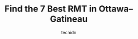 ---
layout: ampstory
image: https://i0.wp.com/www.auto.or.id/wp-content/uploads/2023/06/elgin-massage-therapy-clinic-acupuncture-and-spa-0-ottawa-gatineau-1686322938.jpeg?resize=640,853
author: techidn
featured: false
description: Ottawa–Gatineau, Ontario / Quebec, Canada is a haven for RMT enthusiasts, boasting an impressive array of 7 top-notch establishments. Whether youre a seasoned connoisseur or simply curiou
title: Find the 7 Best RMT in Ottawa–Gatineau
cover:
   title: Find the 7 Best RMT in Ottawa–Gatineau
   subtitle: AUTO.OR.ID
   background: https://www.auto.or.id/wp-content/uploads/2023/06/elgin-massage-therapy-clinic-acupuncture-and-spa-0-ottawa-gatineau-1686322938.jpeg

pages: 
 - layout: thirds
   top: <h1>#1 relax. Ottawa Massage Therapy</h1>
   bottom: "<p>Usually get a massage during my stays in Ottawa. Maddy Cote is an exceptional massage therapist out of the new Westin location. Welcoming and an absolute professional. Sp</p>"
   background: https://www.auto.or.id/wp-content/uploads/2023/06/elgin-massage-therapy-clinic-acupuncture-and-spa-1-ottawa-gatineau-1686322940.jpeg
   backgroundblur: true
 - layout: thirds
   top: <h1>#2 ManoSPA - Massage Therapy | Massothérapie</h1>
   bottom: "<p>731 Alexandre-Taché Blvd, Gatineau, Quebec J9A 3G4, Canada</p>"
   background: https://www.auto.or.id/wp-content/uploads/2023/06/elgin-massage-therapy-clinic-acupuncture-and-spa-2-ottawa-gatineau-1686322941.jpeg
   cta:
      link: https://www.auto.or.id/find-the-7-best-rmt-in-ottawa-gatineau/
      text: Find the 7 Best RMT in Ottawa–Gatineau
 - layout: thirds
   top: <h1>#3 Om Massage Santé Holistique</h1>
   bottom: "<p>69 Rue Thomas # 2, Gatineau, QC J9H 3H1, Canada</p>"
   background: https://images.unsplash.com/photo-1567808291548-fc3ee04dbcf0?ixlib=rb-4.0.3&ixid=MnwxMjA3fDB8MHxwaG90by1wYWdlfHx8fGVufDB8fHx8&auto=format&fit=crop&w=640&h=853&q=80
   cta:
      link: https://www.auto.or.id/find-the-7-best-rmt-in-ottawa-gatineau/
      text: Find the 7 Best RMT in Ottawa–Gatineau
 - layout: thirds
   top: <h1>#4 Anna Belanger & Associates</h1>
   bottom: "<p>621 Bank St, Ottawa, ON K1S 3T5, Canada</p>"
   background: https://images.unsplash.com/photo-1636325781667-1bf90ed57efc?ixlib=rb-4.0.3&ixid=MnwxMjA3fDB8MHxwaG90by1wYWdlfHx8fGVufDB8fHx8&auto=format&fit=crop&w=640&h=853&q=80
   cta:
      link: https://www.auto.or.id/find-the-7-best-rmt-in-ottawa-gatineau/
      text: Find the 7 Best RMT in Ottawa–Gatineau
 - layout: thirds
   top: <h1>#5 Elgin Massage Therapy Clinic, Acupuncture and Spa</h1>
   bottom: "<p>167 Lisgar St, Ottawa, ON K2P 0C3, Canada</p>"
   background: https://images.unsplash.com/photo-1637005218692-a7e234ffcbf4?ixlib=rb-4.0.3&ixid=MnwxMjA3fDB8MHxwaG90by1wYWdlfHx8fGVufDB8fHx8&auto=format&fit=crop&w=640&h=853&q=80
   cta:
      link: https://www.auto.or.id/find-the-7-best-rmt-in-ottawa-gatineau/
      text: Find the 7 Best RMT in Ottawa–Gatineau
 - layout: thirds
   top: <h1>#6 Healthy Choice Massage Therapy</h1>
   bottom: "<p>1827 Woodward Dr Unit 202, Ottawa, ON K2C 0P9, Canada</p>"
   background: https://images.unsplash.com/photo-1575496917055-f23c822796eb?ixlib=rb-4.0.3&ixid=MnwxMjA3fDB8MHxwaG90by1wYWdlfHx8fGVufDB8fHx8&auto=format&fit=crop&w=640&h=853&q=80
   cta:
      link: https://www.auto.or.id/find-the-7-best-rmt-in-ottawa-gatineau/
      text: Find the 7 Best RMT in Ottawa–Gatineau
 - layout: thirds
   top: <h1>#7 Essential Health Massage Therapy</h1>
   bottom: "<p>700 Industrial Ave Ste 220, Ottawa, ON K1G 0Y9, Canada</p>"
   background: https://images.unsplash.com/photo-1653047257661-fbf6d8f1129c?ixlib=rb-4.0.3&ixid=MnwxMjA3fDB8MHxwaG90by1wYWdlfHx8fGVufDB8fHx8&auto=format&fit=crop&w=640&h=853&q=80
   cta:
      link: https://www.auto.or.id/find-the-7-best-rmt-in-ottawa-gatineau/
      text: Find the 7 Best RMT in Ottawa–Gatineau
 - layout: thirds
   middle: Continue reading...
   background: https://images.unsplash.com/photo-1622398703904-7ae5d55f8e1a?ixlib=rb-4.0.3&ixid=MnwxMjA3fDB8MHxwaG90by1wYWdlfHx8fGVufDB8fHx8&auto=format&fit=crop&w=640&h=853&q=80
   cta:
      link: https://www.auto.or.id/find-the-7-best-rmt-in-ottawa-gatineau/
      text: Find the 7 Best RMT in Ottawa–Gatineau

---